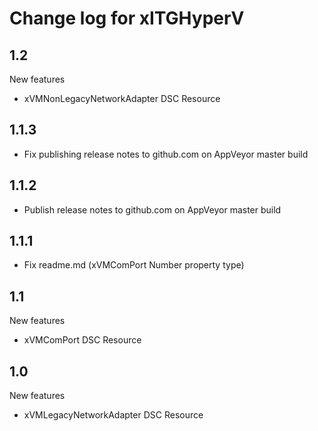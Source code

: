 # Change log for xITGHyperV

## 1.2

New features

- xVMNonLegacyNetworkAdapter DSC Resource

## 1.1.3

- Fix publishing release notes to github.com on AppVeyor master build

## 1.1.2

- Publish release notes to github.com on AppVeyor master build

## 1.1.1

- Fix readme.md (xVMComPort Number property type)

## 1.1

New features

- xVMComPort DSC Resource

## 1.0

New features

- xVMLegacyNetworkAdapter DSC Resource
